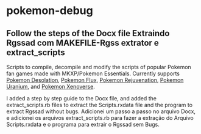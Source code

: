 # pokemon-debug
##  Follow the steps of the Docx file  Extraindo Rgssad com MAKEFILE-Rgss extrator e  extract_scripts 
Scripts to compile, decompile and modify the scripts of popular Pokemon fan games made with MKXP/Pokemon Essentials. Currently supports [Pokemon Desolation](desolation), [Pokemon Flux](flux), [Pokemon Rejuvenation](rejuvenation), [Pokemon Uranium](uranium), and [Pokemon Xenoverse](xenoverse).

I added a step by step guide to the Docx file, and added the extract_scripts.rb files to extract the Scripts.rxdata file and the program to extract Rgssad without bugs.
Adicionei um passo a passo no arquivo Docx, e adicionei os arquivos extract_scripts.rb para fazer a extração do Arquivo Scripts.rxdata e o programa para extrair o Rgssad sem Bugs.

